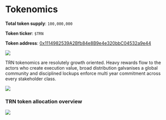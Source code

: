 # Tokenomics

**Total token supply**: `100,000,000`

**Token ticker**: `$TRN`

**Token address**: [0x1114982539A2Bfb84e8B9e4e320bbC04532a9e44](https://arbiscan.io/address/0x1114982539a2bfb84e8b9e4e320bbc04532a9e44)

<img src="/img/trn-tokenomics.png" />

TRN tokenomics are resolutely growth oriented. Heavy rewards flow to the actors who create execution value, broad distribution galvanises a global community and disciplined lockups enforce multi year commitment across every stakeholder class.

<img src="/img/trn-token-release-schedule.png" />

### TRN token allocation overview

<img src="/img/trn-tokenomics-chart.png" />
